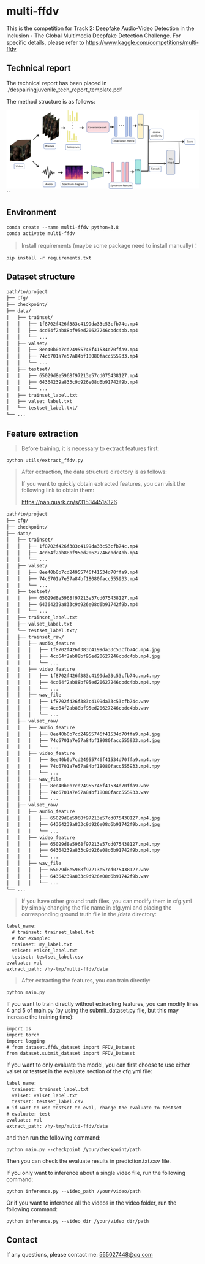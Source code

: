 # multi-ffdv
This is the competition for Track 2: Deepfake Audio-Video Detection in the Inclusion・The Global Multimedia Deepfake Detection Challenge. For specific details, please refer to https://www.kaggle.com/competitions/multi-ffdv

## Technical report

The technical report has been placed in ./despairingjuvenile_tech_report_template.pdf

The method structure is as follows:

![alt text](assets/framework.png)``

## Environment

```
conda create --name multi-ffdv python=3.8
conda activate multi-ffdv
```

> Install requirements (maybe some package need to install manually)：

```
pip install -r requirements.txt
```

## Dataset structure

```bash
path/to/project
├── cfg/
├── checkpoint/
├── data/
│   ├── trainset/
│   │   ├── 1f8702f426f383c4199da33c53cfb74c.mp4
│   │   ├── 4cd64f2ab88bf95ed20627246cbdc4bb.mp4
│   │   └── ...
│   ├── valset/
│   │   ├── 8ee40b0b7cd24955746f41534d70ffa9.mp4
│   │   ├── 74c6701a7e57a84bf18080facc555933.mp4
│   │   └── ...
│   ├── testset/
│   │   ├── 65029d8e5968f97213e57cd075438127.mp4
│   │   ├── 64364239a833c9d926e08d6b91742f9b.mp4
│   │   └── ...
│   ├── trainset_label.txt
│   ├── valset_label.txt
│   └── testset_label.txt/
└── ...
```

## Feature extraction

> Before training, it is necessary to extract features first:

```
python utils/extract_ffdv.py
```

> After extraction, the data structure directory is as follows:
>
> If you want to quickly obtain extracted features, you can visit the following link to obtain them:
>
> https://pan.quark.cn/s/31534451a326

```bash
path/to/project
├── cfg/
├── checkpoint/
├── data/
│   ├── trainset/
│   │   ├── 1f8702f426f383c4199da33c53cfb74c.mp4
│   │   ├── 4cd64f2ab88bf95ed20627246cbdc4bb.mp4
│   │   └── ...
│   ├── valset/
│   │   ├── 8ee40b0b7cd24955746f41534d70ffa9.mp4
│   │   ├── 74c6701a7e57a84bf18080facc555933.mp4
│   │   └── ...
│   ├── testset/
│   │   ├── 65029d8e5968f97213e57cd075438127.mp4
│   │   ├── 64364239a833c9d926e08d6b91742f9b.mp4
│   │   └── ...
│   ├── trainset_label.txt
│   ├── valset_label.txt
│   └── testset_label.txt/
│   ├── trainset_raw/
│   │   ├── audio_feature
│   │   │	├── 1f8702f426f383c4199da33c53cfb74c.mp4.jpg
│   │   │	├── 4cd64f2ab88bf95ed20627246cbdc4bb.mp4.jpg
│   │   │	└── ...
│   │   ├── video_feature
│   │   │	├── 1f8702f426f383c4199da33c53cfb74c.mp4.npy
│   │   │	├── 4cd64f2ab88bf95ed20627246cbdc4bb.mp4.npy
│   │   │	└── ...
│   │   ├── wav_file
│   │   │	├── 1f8702f426f383c4199da33c53cfb74c.wav
│   │   │	├── 4cd64f2ab88bf95ed20627246cbdc4bb.wav
│   │   │	└── ...
│   ├── valset_raw/
│   │   ├── audio_feature
│   │   │	├── 8ee40b0b7cd24955746f41534d70ffa9.mp4.jpg
│   │   │	├── 74c6701a7e57a84bf18080facc555933.mp4.jpg
│   │   │	└── ...
│   │   ├── video_feature
│   │   │	├── 8ee40b0b7cd24955746f41534d70ffa9.mp4.npy
│   │   │	├── 74c6701a7e57a84bf18080facc555933.mp4.npy
│   │   │	└── ...
│   │   ├── wav_file
│   │   │	├── 8ee40b0b7cd24955746f41534d70ffa9.wav
│   │   │	├── 74c6701a7e57a84bf18080facc555933.wav
│   │   │	└── ...
│   ├── valset_raw/
│   │   ├── audio_feature
│   │   │	├── 65029d8e5968f97213e57cd075438127.mp4.jpg
│   │   │	├── 64364239a833c9d926e08d6b91742f9b.mp4.jpg
│   │   │	└── ...
│   │   ├── video_feature
│   │   │	├── 65029d8e5968f97213e57cd075438127.mp4.npy
│   │   │	├── 64364239a833c9d926e08d6b91742f9b.mp4.npy
│   │   │	└── ...
│   │   ├── wav_file
│   │   │	├── 65029d8e5968f97213e57cd075438127.wav
│   │   │	├── 64364239a833c9d926e08d6b91742f9b.wav
│   │   │	└── ...
└── ...
```

> If you have other ground truth files, you can modify them in cfg.yml by simply changing the file name in cfg.yml and placing the corresponding ground truth file in the /data directory:

```
label_name:
  # trainset: trainset_label.txt
  # for example:
  trainset: my_label.txt
  valset: valset_label.txt
  testset: testset_label.csv
evaluate: val
extract_path: /hy-tmp/multi-ffdv/data
```

> After extracting the features, you can train directly:

```
python main.py
```

If you want to train directly without extracting features, you can modify lines 4 and 5 of main.py (by using the submit_dataset.py file, but this may increase the training time):

```
import os
import torch
import logging
# from dataset.ffdv_dataset import FFDV_Dataset
from dataset.submit_dataset import FFDV_Dataset
```

If you want to only evaluate the model, you can first choose to use either valset or testset in the evaluate section of the cfg.yml file:

```
label_name:
  trainset: trainset_label.txt
  valset: valset_label.txt
  testset: testset_label.csv
# if want to use testset to eval, change the evaluate to testset
# evaluate: test
evaluate: val
extract_path: /hy-tmp/multi-ffdv/data
```

 and then run the following command:

```
python main.py --checkpoint /your/checkpoint/path
```

Then you can check the evaluate results in prediction.txt.csv file. 

If you only want to inference about a single video file, run the following command:

```
python inference.py --video_path /your/video/path
```

Or if you want to inference all the videos in the video folder, run the following command:

```
python inference.py --video_dir /your/video_dir/path
```



 ## Contact
If any questions, please contact me:  565027448@qq.com
